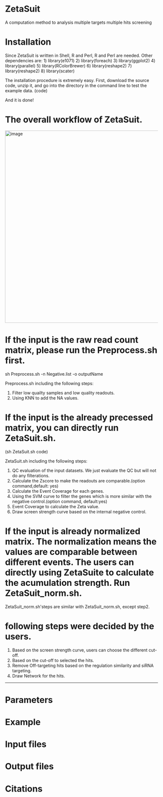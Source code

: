 # ZetaSuit
A computation method to analysis multiple targets multiple hits screening

# Installation
Since ZetaSuit is written in Shell, R and Perl, R and Perl are needed. 
Other dependencies are:
      1) library(e1071)
      2) library(foreach)
      3) library(ggplot2)
      4) library(parallel)
      5) library(RColorBrewer)
      6) library(reshape2)
      7) library(reshape2)
      8) library(scater)

      
The installation procedure is extremely easy. First, download the source code, unzip it, and go into the directory in the command line to test the example data.
(code)

And it is done!

# The overall workflow of ZetaSuit.
<img width="634" alt="image" src="https://user-images.githubusercontent.com/65927843/114289438-d18f4c80-9a2c-11eb-846d-4a54339fdb02.png">


# If the input is the raw read count matrix, please run the Preprocess.sh first.

sh Preprocess.sh -n Negative.list -o outputName

Preprocess.sh including the following steps: 
  1) Filter low quailty samples and low quality readouts.
  2) Using KNN to add the NA values.

# If the input is the already precessed matrix, you can directly run ZetaSuit.sh.
(sh ZetaSuit.sh code)

ZetaSuit.sh including the following steps:
  1) QC evaluation of the input datasets. We just evaluate the QC but will not do any filterations.
  2) Calculate the Zscore to make the readouts are comparable.(option command,default: yes)
  3) Calculate the Event Coverage for each genes.
  4) Using the SVM curve to filter the genes which is more similar with the negative control.(option command, default:yes)
  5) Event Coverage to calculate the Zeta value.
  6) Draw screen strength curve based on the internal negative control.
 
  
# If the input is already normalized matrix. The normalization means the values are comparable between different events. The users can directly using ZetaSuite to calculate the acumulation strength. Run ZetaSuit_norm.sh. 
  ZetaSuit_norm.sh'steps are similar with ZetaSuit_norm.sh, except step2.

# following steps were decided by the users.
  1) Based on the screen strength curve, users can choose the different cut-off.
  2) Based on the cut-off to selected the hits.
  3) Remove Off-targeting hits based on the regulation similarity and siRNA targeting.
  4) Draw Network for the hits.
 
 ----------------------------------------------------------------------------------------------------------------------------------------------------------------
 # Parameters 
 # Example
 # Input files
 # Output files
 # Citations
